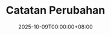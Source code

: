 ---
# Front Matter (YAML)
title: "Catatan Perubahan"
description: Riwayat perubahan pada situs web. fitur baru, perbaikan bug, dan peningkatan di setiap versi.
date: 2025-10-09T00:00:00+08:00

changelog:
  - version: "1.1.1"
    date: "15 Oktober 2025"
    changes:
      - tag: "Pembaruan"
        description: "kategori halaman kutipan sekarang dirender pakai kode hugo bukan javascript"
      - tag: "Pembaruan"
        description: "menambahkan fitur mansonry pada card halaman kutipan"
      - tag: "Fitur Baru"
        description: "menambahkan halaman bank prompt, untuk menaruh prompt-prompt ai siap pakai"    
      - tag: "Pembaruan"
        description: "membuat halaman kutipan, kategorinya tersimpan diurl agar saat diload tidak kembali keawal"   
      - tag: "Pembaruan"
        description: "halaman- yang memiliki javascript sekarang ditaruh dibagian bawah menggunakan define footer"                     
  - version: "1.1.0"
    date: "13 Oktober 2025"
    changes:
      - tag: "Fitur Baru"
        description: "menambahkan border warna warni pada foto profile halaman beranda"  
      - tag: "Perbaikan"
        description: "perbaikan responsive, halaman kontak dan belajar"
  - version: "1.0.9"
    date: "12 Oktober 2025"
    changes:
      - tag: "Fitur Baru"
        description: "menambahkan menu navigasi bawah, membuat menu lainnya mudah diklik"  
      - tag: "Pembaruan"
        description: "mengubah fontawesome menjadi remixicon"          
  - version: "1.0.8"
    date: "11 Oktober 2025"
    changes:
      - tag: "Pembaruan"
        description: "memperbarui menu pada halaman belajar, sekarang bisa menambahkan section kedalam menu"  
      - tag: "Pembaruan"
        description: "memperbarui deskripsi halaman: riset, game, kumpulan kata, belajar, artikel"    
      - tag: "Fitur Baru"
        description: "menambah fitur lightbox menggunakan library glightbox. untuk melihat gambar secara penuh. diterapkan pada halaman project, dan riset"
      - tag: "Pembaruan"
        description: "menghapus script lightbox pada halaman project yang sudah tidak digunakan"  
      - tag: "Pembaruan"
        description: "menambahkan gambar ilustrasi pada halaman donasi"
      - tag: "Fitur Baru"
        description: "menambah halaman film"                   

  - version: "1.0.7"
    date: "09 Oktober 2025"
    changes:
      - tag: "Fitur Baru"
        description: "menambah fitur: jumlah halaman dihilat, reaction postingan clap, wow, hmm referensi velixs"
      - tag: "Fitur Baru"
        description: "menambah halaman: changelog, privacy, tos"        
      - tag: "Peningkatan"
        description: "mengubah tampilan menu footer, semua menu dijadikan satu didalam offcanvas"
      - tag: "Peningkatan"
        description: "memindahkan tombol switch darkmode ketengah footer"
      - tag: "Pembaruan"
        description: "memperbarui icon pada halaman project"
      - tag: "Pembaruan"
        description: "memeprbarui format robots.txt, meta tag seo"        

  - version: "1.0.6"
    date: "08 Oktober 2025"
    changes:
      - tag: "Fitur Baru"
        description: "menambah halaman: file manager"
      - tag: "Fitur Baru"
        description: "menyediakan form kontak untuk mengirim pesan"        

  - version: "1.0.5"
    date: "07 Oktober 2025"
    changes:
      - tag: "Fitur Baru"
        description: "menambah halaman: tools, quote"

  - version: "1.0.4"
    date: "06 Oktober 2025"
    changes:
      - tag: "Fitur Baru"
        description: "menambah halaman donasi"
      - tag: "Peningkatan"
        description: "membuat style body menjadi full height" 
      - tag: "Peningkatan"
        description: "memperbaiki halaman homepage, memperbarui section: education, skills, experince" 

  - version: "1.0.3"
    date: "25 September 2025"
    changes:
      - tag: "Fitur Baru"
        description: "menambah halaman baru: book-lesson, game-journey"
      - tag: "Pembaruan"
        description: "menghilangkan halaman collection, favorite"
      - tag: "Peningkatan"
        description: "setiap halaman memiliki file cssnya masing-masing untuk mempermudah pengembangan" 
      - tag: "Peningkatan"
        description: "mengubah semua kata bahasa inggris kebahasa indonesia"

  - version: "1.0.2"
    date: "13 Juli 2025"
    changes:
      - tag: "Fitur Baru"
        description: "menambah halaman baru: search, categories"
      - tag: "Pembaruan"
        description: "peningkatan halaman research"  
      - tag: "Peningkatan"
        description: "mengubah gambar menggunakan format .avif untuk ukuran yang lebih kecil"          
      - tag: "Perbaikan"
        description: "peningkatan tombol darkmode"                

  - version: "1.0.1"
    date: "11 Juli 2025"
    changes:
      - tag: "Fitur Baru"
        description: "menambah halaman baru: collection, research"

  - version: "1.0.0"
    date: "Juni 2025"
    changes:
      - tag: "Fitur Baru"
        description: "Rilis Awal Website Portofolio Menggunakan Hugo. Menyediakan fitur dasar: halaman beranda, project, post, dan kontak."
---